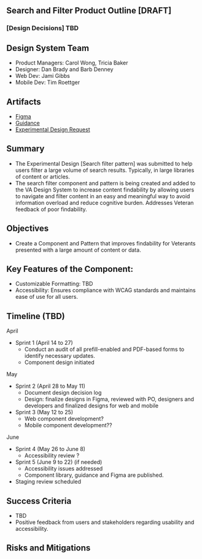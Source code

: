 ## Search and Filter Product Outline [DRAFT]

### [Design Decisions] TBD


## Design System Team
- Product Managers: Carol Wong, Tricia Baker
- Designer: Dan Brady and Barb Denney
- Web Dev: Jami Gibbs
- Mobile Dev: Tim Roettger
  
## Artifacts
- [Figma](https://www.figma.com/design/afurtw4iqQe6y4gXfNfkkk/VADS-Component-Library)
- [Guidance](https://design.va.gov/templates/search-results)
- [Experimental Design Request](https://github.com/department-of-veterans-affairs/vets-design-system-documentation/issues/3423)

## Summary
- The Experimental Design [Search filter pattern] was submitted to help users filter a large volume of search results. Typically, in large libraries of content or articles.
- The search filter component and pattern is being created and added to the VA Design System to increase content findability by allowing users to navigate and filter content in an easy and meaningful way to avoid information overload and reduce cognitive burden. Addresses Veteran feedback of poor findability.
  
## Objectives
- Create a Component and Pattern that improves findability for Veterants presented with a large amount of content or data.


## Key Features of the Component:
- Customizable Formatting: TBD
- Accessibility: Ensures compliance with WCAG standards and maintains ease of use for all users.


## Timeline (TBD)
April 
- Sprint 1 (April 14 to 27)
	- Conduct an audit of all prefill-enabled and PDF-based forms to identify necessary updates.
	- Component design initiated 

May
- Sprint 2 (April 28 to May 11)
	- Document design decision log 
	- Design: finalize designs in Figma,  reviewed with PO, designers and developers and finalized designs for web and mobile
- Sprint 3 (May 12 to 25)
	- Web component development? 
	- Mobile component development??

June
- Sprint 4 (May 26 to June 8)
	- Accessibility review ?
- Sprint 5 (June 9 to 22) (if needed)
	- Accessibility issues addressed
	- Component library, guidance and Figma are published. 
- Staging review scheduled 



## Success Criteria
- TBD
- Positive feedback from users and stakeholders regarding usability and accessibility.

## Risks and Mitigations



